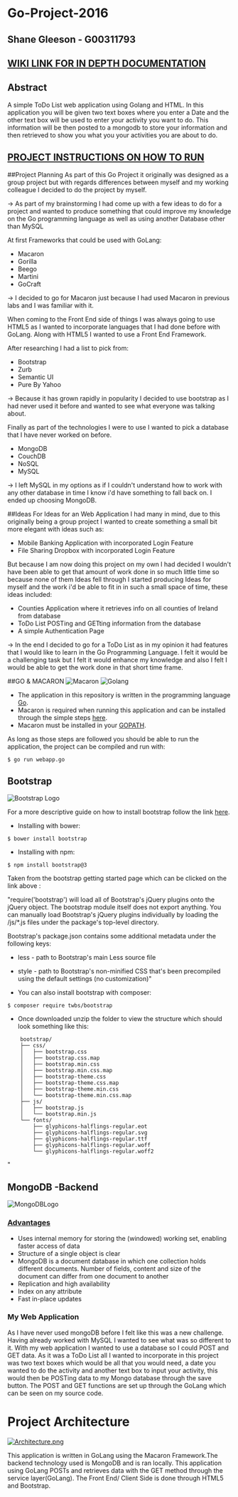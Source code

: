 # Go-Project-2016
## Shane Gleeson - G00311793
## [WIKI LINK FOR IN DEPTH DOCUMENTATION](https://github.com/shaneyg8/GoProject2016/wiki)

## Abstract
A simple ToDo List web application using Golang and HTML. In this application you will be given two text boxes where you enter a Date and the other text box will be used to enter your activity you want to do. This information will be then posted to a mongodb to store your information and then retrieved to show you what you your activities you are about to do. 

## [PROJECT INSTRUCTIONS ON HOW TO RUN](https://github.com/shaneyg8/GoProject2016/blob/master/Go%20Project%202016/README.md)

##Project Planning
As part of this Go Project it originally was designed as a group project but with regards differences between myself and my working colleague I decided to do the project by myself.

-> As part of my brainstorming I had come up with a few ideas to do for a project and wanted to produce something that could improve my knowledge on the Go programming language as well as using another Database other than MySQL

At first Frameworks that could be used with GoLang:
* Macaron
* Gorilla
* Beego
* Martini
* GoCraft

-> I decided to go for Macaron just because I had used Macaron in previous labs and I was familiar with it.

When coming to the Front End side of things I was always going to use HTML5 as I wanted to incorporate languages that I had done before with GoLang. Along with HTML5 I wanted to use a Front End Framework.

After researching I had a list to pick from:
* Bootstrap
* Zurb
* Semantic UI
* Pure By Yahoo

-> Because it has grown rapidly in popularity I decided to use bootstrap as I had never used it before and wanted to see what everyone was talking about. 

Finally as part of the technologies I were to use I wanted to pick a database that I have never worked on before.
* MongoDB
* CouchDB
* NoSQL
* MySQL

-> I left MySQL in my options as if I couldn't understand how to work with any other database in time I know i'd have something to fall back on. I ended up choosing MongoDB.

##Ideas
For Ideas for an Web Application I had many in mind, due to this originally being a group project I wanted to create something a small bit more elegant with ideas such as:
* Mobile Banking Application with incorporated Login Feature 
* File Sharing Dropbox with incorporated Login Feature

But because I am now doing this project on my own I had decided I wouldn't have been able to get that amount of work done in so much little time so because none of them Ideas fell through I started producing Ideas for myself and the work i'd be able to fit in in such a small space of time, these ideas included:
* Counties Application where it retrieves info on all counties of Ireland from database
* ToDo List POSTing and GETting information from the database
* A simple Authentication Page 

-> In the end I decided to go for a ToDo List as in my opinion it had features that I would like to learn in the Go Programming Language. I felt it would be a challenging task but I felt it would enhance my knowledge and also I felt I would be able to get the work done in that short time frame.  

##GO & MACARON
![Macaron](https://raw.githubusercontent.com/go-macaron/macaron/v1/macaronlogo.png) ![Golang](https://2.bp.blogspot.com/-Yt5QMzQYEoQ/V-Y48KZ0NyI/AAAAAAAAAAY/7_cgxeVqIb8GcVMibMLuZSIgh7O8p9zjQCLcB/s1600/go.png)
* The application in this repository is written in the programming language [Go](https://golang.org/). 
* Macaron is required when running this application and can be installed through the simple steps [here](https://go-macaron.com/). 
* Macaron must be installed in your [GOPATH](https://golang.org/doc/code.html#GOPATH).

As long as those steps are followed you should be able to run the application, the project can be compiled and run with:

`$ go run webapp.go`

## Bootstrap
![Bootstrap Logo](http://www.allosamerica.com/wp-content/uploads/2015/10/bootstrap-logo.png)

For a more descriptive guide on how to install bootstrap follow the link [here](http://getbootstrap.com/getting-started/).

* Installing with bower:
 
`$ bower install bootstrap`

* Installing with npm:

`$ npm install bootstrap@3`

Taken from the bootstrap getting started page which can be clicked on the link above :

"require('bootstrap') will load all of Bootstrap's jQuery plugins onto the jQuery object. The bootstrap module itself does not export anything. You can manually load Bootstrap's jQuery plugins individually by loading the /js/*.js files under the package's top-level directory.

Bootstrap's package.json contains some additional metadata under the following keys:

* less - path to Bootstrap's main Less source file
* style - path to Bootstrap's non-minified CSS that's been precompiled using the default settings (no customization)"

* You can also install bootstrap with composer:

`$ composer require twbs/bootstrap`

* Once downloaded unzip the folder to view the structure which should look something like this:
```
    bootstrap/
    ├── css/
    │   ├── bootstrap.css
    │   ├── bootstrap.css.map
    │   ├── bootstrap.min.css
    │   ├── bootstrap.min.css.map
    │   ├── bootstrap-theme.css
    │   ├── bootstrap-theme.css.map
    │   ├── bootstrap-theme.min.css
    │   └── bootstrap-theme.min.css.map
    ├── js/
    │   ├── bootstrap.js
    │   └── bootstrap.min.js
    └── fonts/
        ├── glyphicons-halflings-regular.eot
        ├── glyphicons-halflings-regular.svg
        ├── glyphicons-halflings-regular.ttf
        ├── glyphicons-halflings-regular.woff
        └── glyphicons-halflings-regular.woff2
```
"
## MongoDB -Backend
![MongoDBLogo](https://upload.wikimedia.org/wikipedia/en/thumb/4/45/MongoDB-Logo.svg/640px-MongoDB-Logo.svg.png)

### [Advantages](https://www.tutorialspoint.com/mongodb/mongodb_advantages.htm)

* Uses internal memory for storing the (windowed) working set, enabling faster access of data
* Structure of a single object is clear
* MongoDB is a document database in which one collection holds different documents. Number of fields, content and size of the document can differ from one document to another
* Replication and high availability
* Index on any attribute
* Fast in-place updates

### My Web Application

As I have never used mongoDB before I felt like this was a new challenge. Having already worked with MySQL I wanted to see what was so different to it. With my web application I wanted to use a database so I could POST and GET data. As it was a ToDo List all I wanted to incorporate in this project was two text boxes which would be all that you would need, a date you wanted to do the activity and another text box to input your activity, this would then be POSTing data to my Mongo database through the save button. The POST and GET functions are set up through the GoLang which can be seen on my source code. 


# Project Architecture

[![Architecture.png](https://s21.postimg.org/yn3avt20n/Architecture.png)](https://postimg.org/image/rjvfg6wkz/)

This application is written in GoLang using the Macaron Framework.The backend technology used is MongoDB and is ran locally. This application using GoLang POSTs and retrieves data with the GET method through the service layer(GoLang). The Front End/ Client Side is done through HTML5 and Bootstrap. 
